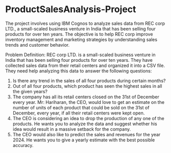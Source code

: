 # ProductSalesAnalysis-Project
The project involves using IBM Cognos to analyze sales data from REC corp LTD., a small-scaled business venture in India that has been selling four products for over ten years. The objective is to help REC corp improve inventory management and marketing strategies by understanding sales trends and customer behavior.

Problem Definition:
REC corp LTD. is a small-scaled business venture in India that has been selling four products for over ten years. They have collected sales data from their retail centers and organized it into a CSV file. They need help analyzing this data to answer the following questions:
1.	Is there any trend in the sales of all four products during certain months?
2.	Out of all four products, which product has seen the highest sales in all the given years?
3.	The company has all its retail centers closed on the 31st of December every year. Mr: Hariharan, the CEO, would love to get an estimate on the number of units of each product that could be sold on the 31st of December, every year, if all their retail centers were kept open.
4.	The CEO is considering an idea to drop the production of any one of the products. He wants you to analyze the data and suggest whether his idea would result in a massive setback for the company.
5.	The CEO would also like to predict the sales and revenues for the year 2024. He wants you to give a yearly estimate with the best possible accuracy.


